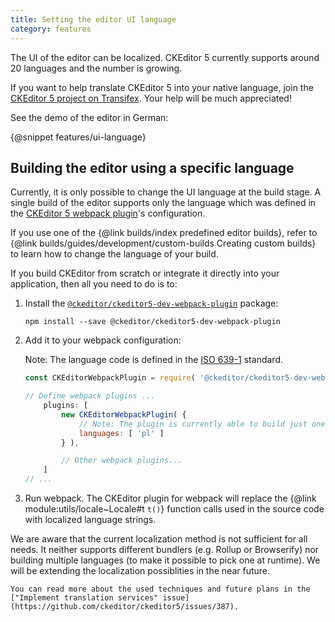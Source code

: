 ```yaml
---
title: Setting the editor UI language
category: features
---
```


The UI of the editor can be localized. CKEditor 5 currently supports around 20 languages and the number is growing.

If you want to help translate CKEditor 5 into your native language, join the [CKEditor 5 project on Transifex](https://www.transifex.com/ckeditor/ckeditor5/). Your help will be much appreciated!

See the demo of the editor in German:

{@snippet features/ui-language}

## Building the editor using a specific language

Currently, it is only possible to change the UI language at the build stage. A single build of the editor supports only the language which was defined in the [CKEditor 5 webpack plugin](https://www.npmjs.com/package/@ckeditor/ckeditor5-dev-webpack-plugin)'s configuration.

If you use one of the {@link builds/index predefined editor builds}, refer to {@link builds/guides/development/custom-builds Creating custom builds} to learn how to change the language of your build.

If you build CKEditor from scratch or integrate it directly into your application, then all you need to do is to:

1. Install the [`@ckeditor/ckeditor5-dev-webpack-plugin`](https://www.npmjs.com/package/@ckeditor/ckeditor5-dev-webpack-plugin) package:

	```
	npm install --save @ckeditor/ckeditor5-dev-webpack-plugin
	```

2. Add it to your webpack configuration:

	Note: The language code is defined in the [ISO 639-1](https://en.wikipedia.org/wiki/ISO_639-1) standard.

	```js
	const CKEditorWebpackPlugin = require( '@ckeditor/ckeditor5-dev-webpack-plugin' );

	// Define webpack plugins ...
		plugins: [
			new CKEditorWebpackPlugin( {
				// Note: The plugin is currently able to build just one language at a time.
				languages: [ 'pl' ]
			} ),

			// Other webpack plugins...
		]
	// ...
	```

3. Run webpack. The CKEditor plugin for webpack will replace the {@link module:utils/locale~Locale#t `t()`} function calls used in the source code with localized language strings.

<info-box>
	We are aware that the current localization method is not sufficient for all needs. It neither supports different bundlers (e.g. Rollup or Browserify) nor building multiple languages (to make it possible to pick one at runtime). We will be extending the localization possiblities in the near future.

	You can read more about the used techniques and future plans in the ["Implement translation services" issue](https://github.com/ckeditor/ckeditor5/issues/387).
</info-box>
